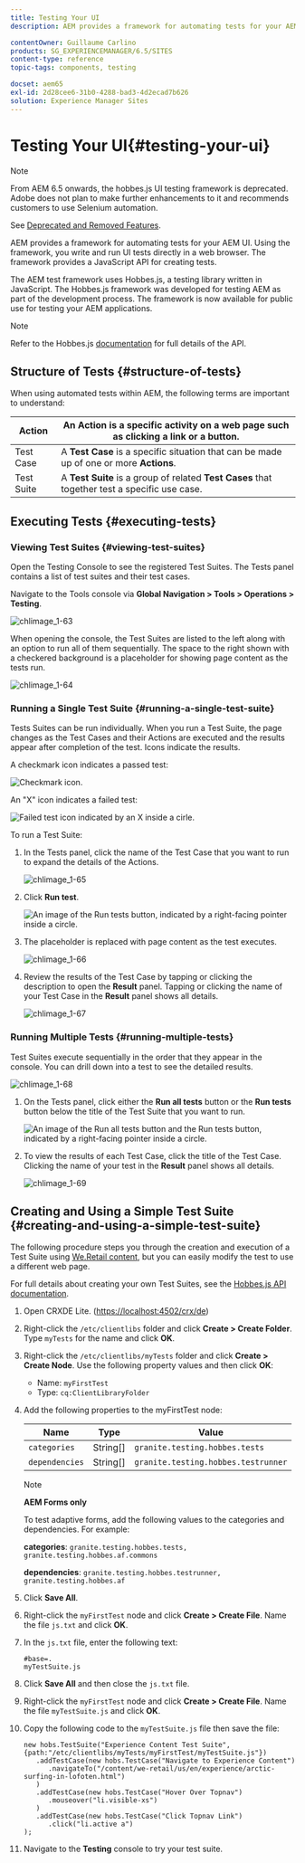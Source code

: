 ```yaml
---
title: Testing Your UI
description: AEM provides a framework for automating tests for your AEM UI

contentOwner: Guillaume Carlino
products: SG_EXPERIENCEMANAGER/6.5/SITES
content-type: reference
topic-tags: components, testing

docset: aem65
exl-id: 2d28cee6-31b0-4288-bad3-4d2ecad7b626
solution: Experience Manager Sites
---
```

# Testing Your UI{#testing-your-ui}

>[!NOTE]
>
>From AEM 6.5 onwards, the hobbes.js UI testing framework is deprecated. Adobe does not plan to make further enhancements to it and recommends customers to use Selenium automation.
>
>See [Deprecated and Removed Features](/help/release-notes/deprecated-removed-features.md).

AEM provides a framework for automating tests for your AEM UI. Using the framework, you write and run UI tests directly in a web browser. The framework provides a JavaScript API for creating tests.

The AEM test framework uses Hobbes.js, a testing library written in JavaScript. The Hobbes.js framework was developed for testing AEM as part of the development process. The framework is now available for public use for testing your AEM applications.

>[!NOTE]
>
>Refer to the Hobbes.js [documentation](https://developer.adobe.com/experience-manager/reference-materials/6-5/test-api/index.html) for full details of the API.

## Structure of Tests {#structure-of-tests}

When using automated tests within AEM, the following terms are important to understand:

| Action |An **Action** is a specific activity on a web page such as clicking a link or a button. |
|---|---|
| Test Case |A **Test Case** is a specific situation that can be made up of one or more **Actions**. |
| Test Suite |A **Test Suite** is a group of related **Test Cases** that together test a specific use case. |

## Executing Tests {#executing-tests}

### Viewing Test Suites {#viewing-test-suites}

Open the Testing Console to see the registered Test Suites. The Tests panel contains a list of test suites and their test cases.

Navigate to the Tools console via **Global Navigation > Tools &gt; Operations > Testing**.

![chlimage_1-63](assets/chlimage_1-63.png)

When opening the console, the Test Suites are listed to the left along with an option to run all of them sequentially. The space to the right shown with a checkered background is a placeholder for showing page content as the tests run.

![chlimage_1-64](assets/chlimage_1-64.png)

### Running a Single Test Suite {#running-a-single-test-suite}

Tests Suites can be run individually. When you run a Test Suite, the page changes as the Test Cases and their Actions are executed and the results appear after completion of the test. Icons indicate the results.

A checkmark icon indicates a passed test:

![Checkmark icon.](do-not-localize/chlimage_1-2.png)

An "X" icon indicates a failed test:

![Failed test icon indicated by an X inside a cirle.](do-not-localize/chlimage_1-3.png)

To run a Test Suite:

1. In the Tests panel, click the name of the Test Case that you want to run to expand the details of the Actions.

   ![chlimage_1-65](assets/chlimage_1-65.png)

1. Click **Run test**.

   ![An image of the Run tests button, indicated by a right-facing pointer inside a circle.](do-not-localize/chlimage_1-4.png)

1. The placeholder is replaced with page content as the test executes.

   ![chlimage_1-66](assets/chlimage_1-66.png)

1. Review the results of the Test Case by tapping or clicking the description to open the **Result** panel. Tapping or clicking the name of your Test Case in the **Result** panel shows all details.

   ![chlimage_1-67](assets/chlimage_1-67.png)

### Running Multiple Tests {#running-multiple-tests}

Test Suites execute sequentially in the order that they appear in the console. You can drill down into a test to see the detailed results.

![chlimage_1-68](assets/chlimage_1-68.png)

1. On the Tests panel, click either the **Run all tests** button or the **Run tests** button below the title of the Test Suite that you want to run.

   ![An image of the Run all tests button and the Run tests button, indicated by a right-facing pointer inside a circle.](do-not-localize/chlimage_1-5.png)

1. To view the results of each Test Case, click the title of the Test Case. Clicking the name of your test in the **Result** panel shows all details.

   ![chlimage_1-69](assets/chlimage_1-69.png)

## Creating and Using a Simple Test Suite {#creating-and-using-a-simple-test-suite}

The following procedure steps you through the creation and execution of a Test Suite using [We.Retail content](/help/sites-developing/we-retail.md), but you can easily modify the test to use a different web page.

For full details about creating your own Test Suites, see the [Hobbes.js API documentation](https://developer.adobe.com/experience-manager/reference-materials/6-5/test-api/index.html).

1. Open CRXDE Lite. ([https://localhost:4502/crx/de](https://localhost:4502/crx/de))
1. Right-click the `/etc/clientlibs` folder and click **Create > Create Folder**. Type `myTests` for the name and click **OK**.
1. Right-click the `/etc/clientlibs/myTests` folder and click **Create &gt; Create Node**. Use the following property values and then click **OK**:

    * Name: `myFirstTest`
    * Type: `cq:ClientLibraryFolder`

1. Add the following properties to the myFirstTest node:

   | Name |Type |Value |
   |---|---|---|
   | `categories` |String[] | `granite.testing.hobbes.tests` |
   | `dependencies` |String[] | `granite.testing.hobbes.testrunner` |

   >[!NOTE]
   >
   >**AEM Forms only**
   >
   >
   >To test adaptive forms, add the following values to the categories and dependencies. For example:
   >
   >
   >**categories**: `granite.testing.hobbes.tests, granite.testing.hobbes.af.commons`
   >
   >
   >**dependencies**: `granite.testing.hobbes.testrunner, granite.testing.hobbes.af`

1. Click **Save All**.
1. Right-click the `myFirstTest` node and click **Create > Create File**. Name the file `js.txt` and click **OK**.
1. In the `js.txt` file, enter the following text:

   ```
   #base=.
   myTestSuite.js
   ```

1. Click **Save All** and then close the `js.txt` file.
1. Right-click the `myFirstTest` node and click **Create > Create File**. Name the file `myTestSuite.js` and click **OK**.
1. Copy the following code to the `myTestSuite.js` file then save the file:

   ```
   new hobs.TestSuite("Experience Content Test Suite", {path:"/etc/clientlibs/myTests/myFirstTest/myTestSuite.js"})
      .addTestCase(new hobs.TestCase("Navigate to Experience Content")
         .navigateTo("/content/we-retail/us/en/experience/arctic-surfing-in-lofoten.html")
      )
      .addTestCase(new hobs.TestCase("Hover Over Topnav")
         .mouseover("li.visible-xs")
      )
      .addTestCase(new hobs.TestCase("Click Topnav Link")
         .click("li.active a")
   );
   ```

1. Navigate to the **Testing** console to try your test suite.
